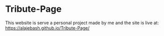 # Tribute-Page
This website is serve a personal project made by me and the site is live at:
https://alajebash.github.io/Tribute-Page/
